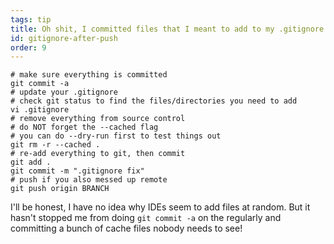 ```yaml
---
tags: tip
title: Oh shit, I committed files that I meant to add to my .gitignore!
id: gitignore-after-push
order: 9
---
```


```git
# make sure everything is committed
git commit -a
# update your .gitignore 
# check git status to find the files/directories you need to add
vi .gitignore
# remove everything from source control
# do NOT forget the --cached flag
# you can do --dry-run first to test things out
git rm -r --cached .
# re-add everything to git, then commit
git add .
git commit -m ".gitignore fix"
# push if you also messed up remote
git push origin BRANCH
```

I'll be honest, I have no idea why IDEs seem to add files at random. But it hasn't stopped me from doing `git commit -a` on the regularly and committing a bunch of cache files nobody needs to see! 